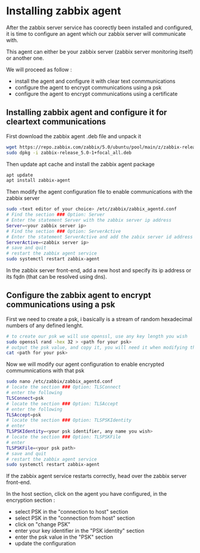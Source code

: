 # Installing zabbix agent
After the zabbix server service has coorectly been installed and configured, it is time to configure an agent which our zabbix server will communicate with.

This agent can either be your zabbix server (zabbix server monitoring itself) or another one.

We will proceed as follow :
- install the agent and configure it with clear text conmmunications
- configure the agent to encrypt communications using a psk
- configure the agent to encrypt communications using a certificate

## Installing zabbix agent and configure it for cleartext communications
First download the zabbix agent .deb file and unpack it
```bash
wget https://repo.zabbix.com/zabbix/5.0/ubuntu/pool/main/z/zabbix-release/zabbix-release_5.0-1+focal_all.deb
sudo dpkg -i zabbix-release_5.0-1+focal_all.deb
```

Then update apt cache and install the zabbix agent package
```bash
apt update
apt install zabbix-agent
```
Then modify the agent configuration file to enable communications with the zabbix server
```bash
sudo <text editor of your choice> /etc/zabbix/zabbix_agentd.conf
# Find the section ### Option: Server
# Enter the statement Server with the zabbix server ip address
Server=<your zabbix server ip>
# Find the section ### Option: ServerActive
# Enter the statement ServerActive and add the zabix server id address
ServerActive=<zabbix server ip>
# save and quit
# restart the zabbix agent service
sudo systemctl restart zabbix-agent
```
In the zabbix server front-end, add a new host and specify its ip address or its fqdn (that can be resolved using dns).

## Configure  the zabbix agent to encrypt communications using a psk
First we need to create a psk, i basically is a stream of random hexadecimal numbers of any defined lenght. 
```bash
# to create our psk we will use openssl, use any key length you wish
sudo openssl rand -hex 32 > <path for your psk>
# output the psk value, and copy it, you will need it when modifying the encryption configurations for that host in the zabbix server front-end
cat <path for your psk>
```
Now we will modify our agent configuration to enable encrypted commumnications with that psk
```bash
sudo nano /etc/zabbix/zabbix_agentd.conf
# locate the section ### Option: TLSConnect
# enter the following
TLSConnect=psk
# locate the section ### Option: TLSAccept
# enter the following
TLSAccept=psk
# locate the section ### Option: TLSPSKIdentity
# enter 
TLSPSKIdentity=<your psk identifier, any name you wish>
# locate the section ### Option: TLSPSKFile
# enter
TLSPSKFile=<your psk path>
# save and quit
# restart the zabbix agent service
sudo systemctl restart zabbix-agent
```
If the zabbix agent service restarts correctly, head over the zabbix server front-end.

In the host section, click on the agent you have configured, in the encryption section :
- select PSK in the "connection to host" section
- select PSK in the "connection from host" section
- click on "change PSK"
- enter your key identifier in the "PSK identity" section
- enter the psk value in the "PSK" section
- update the configuration

